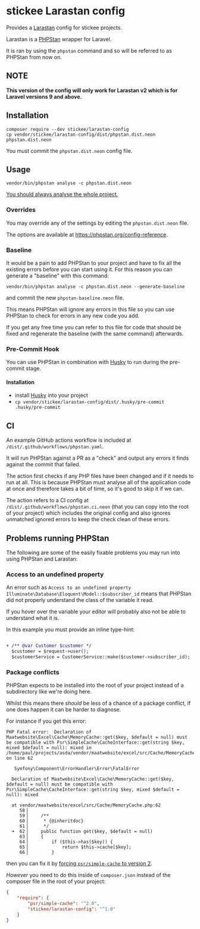 # stickee Larastan config

Provides a [Larastan](https://github.com/larastan/larastan) config for stickee projects.

Larastan is a [PHPStan](https://phpstan.org/) wrapper for Laravel.

It is ran by using the `phpstan` command and so will be referred to as PHPStan from now on.

## NOTE

**This version of the config will only work for Larastan v2 which is for Laravel versions 9 and above.**

## Installation

```shell
composer require --dev stickee/larastan-config
cp vendor/stickee/larastan-config/dist/phpstan.dist.neon phpstan.dist.neon
```

You must commit the `phpstan.dist.neon` config file.

## Usage

```shell
vendor/bin/phpstan analyse -c phpstan.dist.neon
```

[You should always analyse the whole project.](https://phpstan.org/blog/why-you-should-always-analyse-whole-project)

### Overrides

You may override any of the settings by editing the `phpstan.dist.neon` file.

The options are available at https://phpstan.org/config-reference.

### Baseline

It would be a pain to add PHPStan to your project and have to fix all the existing errors before you can start using it. 
For this reason you can generate a "baseline" with this command:

```shell
vendor/bin/phpstan analyse -c phpstan.dist.neon --generate-baseline
```

and commit the new `phpstan-baseline.neon` file.

This means PHPStan will ignore any errors in this file so you can use PHPStan to check for errors in any new code you add.

If you get any free time you can refer to this file for code that should be fixed and regenerate the baseline (with the same command) afterwards.

### Pre-Commit Hook

You can use PHPStan in combination with [Husky](https://typicode.github.io/husky/) to run during the pre-commit stage.

#### Installation

- install [Husky](https://typicode.github.io/husky/#/?id=automatic-recommended) into your project
- `cp vendor/stickee/larastan-config/dist/.husky/pre-commit .husky/pre-commit`

## CI

An example GitHub actions workflow is included at `/dist/.github/workflows/phpstan.yaml`.

It will run PHPStan against a PR as a "check" and output any errors it finds against the commit that failed.

The action first checks if any PHP files have been changed and if it needs to run at all. This is because PHPStan must analyse all of the application code at once and therefore takes a bit of time, so it's good to skip it if we can.

The action refers to a CI config at `/dist/.github/workflows/phpstan.ci.neon` (that you can copy into the root of your project) which includes the original config and also ignores unmatched ignored errors to keep the check clean of these errors.

## Problems running PHPStan

The following are some of the easily fixable problems you may run into using PHPStan and Larastan:

### Access to an undefined property

An error such as `Access to an undefined property Illuminate\Database\Eloquent\Model::$subscriber_id` means that PHPStan did not properly understand the class of the variable it read.

If you hover over the variable your editor will probably also not be able to understand what it is.

In this example you must provide an inline type-hint:

```diff

+ /** @var Customer $customer */
  $customer = $request->user();
  $customerService = CustomerService::make($customer->subscriber_id);
```

### Package conflicts

PHPStan expects to be installed into the root of your project instead of a subdirectory like we're doing here.

Whilst this means there _should_ be less of a chance of a package conflict, if one does happen it can be harder to diagnose.

For instance if you get this error:

```
PHP Fatal error:  Declaration of Maatwebsite\Excel\Cache\MemoryCache::get($key, $default = null) must be compatible with Psr\SimpleCache\CacheInterface::get(string $key, mixed $default = null): mixed in /home/paul/projects/asda/vendor/maatwebsite/excel/src/Cache/MemoryCache.php on line 62

   Symfony\Component\ErrorHandler\Error\FatalError

  Declaration of Maatwebsite\Excel\Cache\MemoryCache::get($key, $default = null) must be compatible with Psr\SimpleCache\CacheInterface::get(string $key, mixed $default = null): mixed

  at vendor/maatwebsite/excel/src/Cache/MemoryCache.php:62
     58▕
     59▕     /**
     60▕      * {@inheritdoc}
     61▕      */
  ➜  62▕     public function get($key, $default = null)
     63▕     {
     64▕         if ($this->has($key)) {
     65▕             return $this->cache[$key];
     66▕         }
```

then you can fix it by [forcing `psr/simple-cache` to version 2](https://github.com/SpartnerNL/Laravel-Excel/issues/3758#issuecomment-1276743482).

_However_ you need to do this inside of `composer.json` instead of the composer file in the root of your project:

```json
{
    "require": {
        "psr/simple-cache": "^2.0",
        "stickee/larastan-config": "^1.0"
    }
}
```